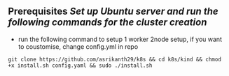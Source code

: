 ## Prerequisites *Set up Ubuntu server and run the following commands for the cluster creation*
- run the following command to setup 1 worker 2node setup, if you want to coustomise, change config.yml in repo
```
git clone https://github.com/asrikanth29/k8s && cd k8s/kind && chmod +x install.sh config.yaml && sudo ./install.sh
```
